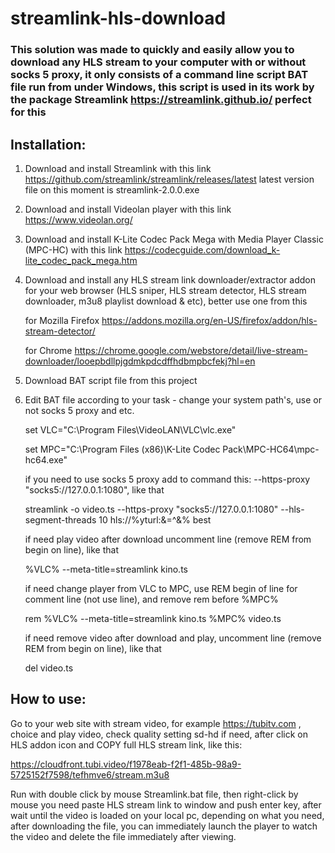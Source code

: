 # streamlink-hls-download
### This solution was made to quickly and easily allow you to download any HLS stream to your computer with or without socks 5 proxy, it only consists of a command line script BAT file run from under Windows, this script is used in its work by the package Streamlink https://streamlink.github.io/ perfect for this

## Installation:
1. Download and install Streamlink with this link https://github.com/streamlink/streamlink/releases/latest  latest version file on this moment is streamlink-2.0.0.exe

2. Download and install Videolan player with this link https://www.videolan.org/ 

3. Download and install K-Lite Codec Pack Mega with Media Player Classic (MPC-HC) with this link https://codecguide.com/download_k-lite_codec_pack_mega.htm

4. Download and install any HLS stream link downloader/extractor addon for your web browser (HLS sniper, HLS stream detector, HLS stream downloader, m3u8 playlist download & etc), better use one from this

   for Mozilla Firefox https://addons.mozilla.org/en-US/firefox/addon/hls-stream-detector/

   for Chrome https://chrome.google.com/webstore/detail/live-stream-downloader/looepbdllpjgdmkpdcdffhdbmpbcfekj?hl=en

5. Download BAT script file from this project
6. Edit BAT file according to your task - change your system path's, use or not socks 5 proxy and etc.

   set VLC="C:\Program Files\VideoLAN\VLC\vlc.exe"
   
   set MPC="C:\Program Files (x86)\K-Lite Codec Pack\MPC-HC64\mpc-hc64.exe"

   if you need to use socks 5 proxy add to command this:  --https-proxy "socks5://127.0.0.1:1080", like that
   
   streamlink -o video.ts --https-proxy "socks5://127.0.0.1:1080" --hls-segment-threads 10 hls://%yturl:&=^&% best

   if need play video after download uncomment line (remove REM from begin on line), like that
   
   %VLC% --meta-title=streamlink kino.ts

   if need change player from VLC to MPC, use REM begin of line for comment line (not use line), and remove rem before %MPC% 
   
   rem %VLC% --meta-title=streamlink kino.ts
   %MPC% video.ts
   
   if need remove video after download and play, uncomment line (remove REM from begin on line), like that
   
   del video.ts



## How to use:

Go to your web site with stream video, for example https://tubitv.com , choice and play video, check quality setting sd-hd if need, after click on HLS addon icon and COPY full HLS stream link, like this:

https://cloudfront.tubi.video/f1978eab-f2f1-485b-98a9-5725152f7598/tefhmve6/stream.m3u8

Run with double click by mouse Streamlink.bat file, then right-click by mouse you need paste HLS stream link to window and push enter key, after wait until the video is loaded on your local pc, depending on what you need, after downloading the file, you can immediately launch the player to watch the video and delete the file immediately after viewing.



